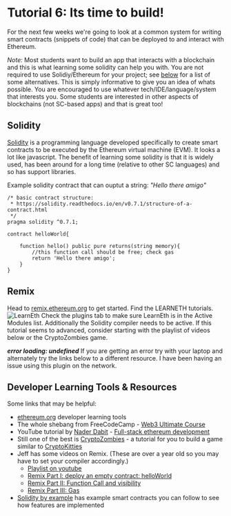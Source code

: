# Tutorial 6: Its time to build!

For the next few weeks we're going to look at a common system for writing smart contracts (snippets of code) that can be deployed to and interact with Ethereum. 

*Note:* Most students want to build an app that interacts with a blockchain and this is what learning some solidity can help you with. You are not required to use Solidiy/Ethereum for your project; see [below](#developer-learning-tools) for a list of some alternatives. This is simply informative to give you an idea of whats possible. You are encouraged to use whatever tech/IDE/language/system that interests you. Some students are interested in other aspects of blockchains (not SC-based apps) and that is great too! 

## Solidity
[Solidity](https://docs.soliditylang.org) is a programming language developed specifically to create smart contracts to be executed by the Ethereum virtual machine (EVM). It looks a lot like javascript. The benefit of learning some solidity is that it is widely used, has been around for a long time (relative to other SC languages) and so has support libraries.

Example solidity contract that can ouptut a string: *"Hello there amigo"*
```
/* basic contract structure:
 * https://solidity.readthedocs.io/en/v0.7.1/structure-of-a-contract.html
 */
pragma solidity ^0.7.1;

contract helloWorld{

    function hello() public pure returns(string memory){
        //this function call should be free; check gas
        return 'Hello there amigo';
    }
}
```

## Remix
Head to [remix.ethereum.org](https://remix.ethereum.org/) to get started. Find the LEARNETH tutorials.![LearnEth](https://user-images.githubusercontent.com/39792005/128951882-1708100a-927e-48a9-8e51-947c37d3f4f2.PNG) Check the plugins tab to make sure LearnEth is in the Active Modules list. Additionally the Solidity compiler needs to be active. If this tutorial seems to advanced, consider starting with the playlist of videos below or the CryptoZombies game.

***error loading: undefined***
If you are getting an error try with your laptop and alternately try the links below to a different resource. I have been having an issue using this plugin on the network.

## Developer Learning Tools & Resources
Some links that may be helpful:
- [ethereum.org](https://ethereum.org/en/developers/learning-tools/) developer learning tools
- The whole shebang from FreeCodeCamp - [Web3 Ultimate Course](https://github.com/smartcontractkit/full-blockchain-solidity-course-js)
- YouTube tutorial by [Nader Dabit](https://github.com/dabit3/full-stack-ethereum) - [Full-stack ethereum development](https://www.youtube.com/watchv=a0osIaAOFSE&ab_channel=NaderDabit)
- Still one of the best is [CryptoZombies](https://cryptozombies.io/) - a tutorial for you to build a game similar to [CryptoKitties](https://www.cryptokitties.co/)
- Jeff has some videos on Remix. (These are over a year old so you may have to set your compiler accordingly.)
  - [Playlist on youtube](https://www.youtube.com/watch?v=bqyrRS5AN00&list=PLWdMs73ohrSn2ZnaiOQi-3WpVjKXazUkF)
  - [Remix Part I: deploy an empty contract: helloWorld](https://www.youtube.com/watch?v=bqyrRS5AN00)
  - [Remix Part II: Function Call and visibility](https://www.youtube.com/watch?v=dRZIBw-2DO8)
  - [Remix Part III: Gas](https://www.youtube.com/watch?v=BY4o0Qqlh-4)
- [Solidity by example](https://docs.soliditylang.org/en/v0.8.6/solidity-by-example.html) has example smart contracts you can follow to see how features are implemented


